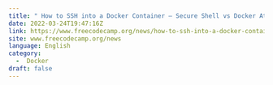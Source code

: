 ```yaml
---
title: " How to SSH into a Docker Container – Secure Shell vs Docker Attach "
date: 2022-03-24T19:47:16Z
link: https://www.freecodecamp.org/news/how-to-ssh-into-a-docker-container-secure-shell-vs-docker-attach/?utm_medium=RSS&utm_source=news.12bit.vn
site: www.freecodecamp.org/news
language: English
category:
  -  Docker 
draft: false
---
```

